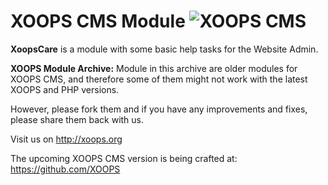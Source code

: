 # XOOPS CMS Module   ![XOOPS CMS](https://avatars2.githubusercontent.com/u/12771439?v=3&s=200)

**XoopsCare** is a module with some basic help tasks for the Website Admin.

**XOOPS Module Archive:** Module in this archive are older modules for XOOPS CMS, and therefore some of them might not work with the latest XOOPS and PHP versions. 

However, please fork them and if you have any improvements and fixes, please share them back with us. 

Visit us on http://xoops.org

The upcoming XOOPS CMS version is being crafted at: https://github.com/XOOPS

